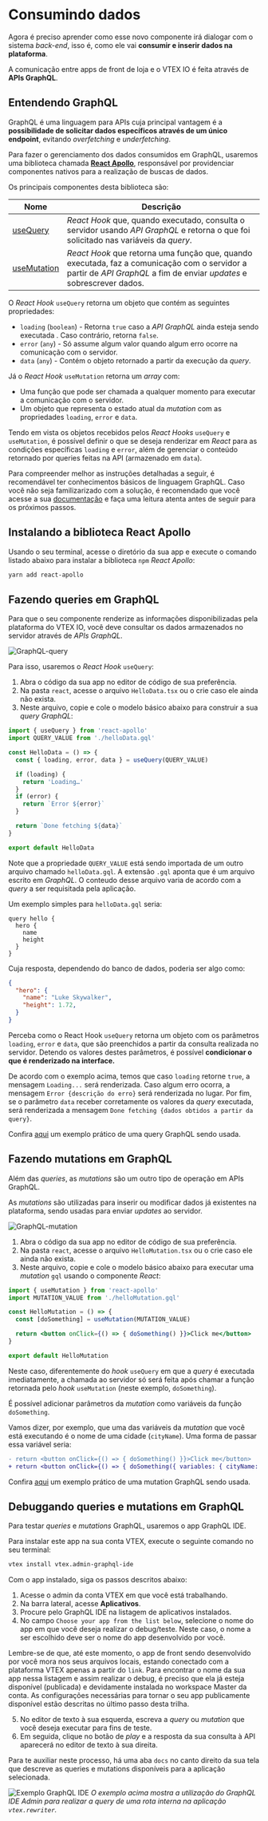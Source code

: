 # Consumindo dados

Agora é preciso aprender como esse novo componente irá dialogar com o sistema *back-end*, isso é, como ele vai **consumir e inserir dados na plataforma**. 

A comunicação entre apps de front de loja e o VTEX IO é feita através de **APIs GraphQL**.

## Entendendo GraphQL

GraphQL é uma linguagem para APIs cuja principal vantagem é a **possibilidade de solicitar dados específicos através de um único endpoint**, evitando *overfetching* e *underfetching*.

Para fazer o gerenciamento dos dados consumidos em GraphQL, usaremos uma biblioteca chamada [**React Apollo**](https://www.npmjs.com/package/react-apollo), responsável por providenciar componentes nativos para a realização de buscas de dados.

Os principais componentes desta biblioteca são:

| Nome | Descrição |
|-----|-----|
|[useQuery](https://www.apollographql.com/docs/react/data/queries/) | *React Hook* que, quando executado, consulta o servidor usando *API GraphQL* e retorna o que foi solicitado nas variáveis da *query*. | 
|[useMutation](https://www.apollographql.com/docs/react/data/mutations/) | *React Hook* que retorna uma função que, quando executada, faz a comunicação com o servidor a partir de *API GraphQL* a fim de enviar *updates* e sobrescrever dados.  |

O *React Hook* `useQuery` retorna um objeto que contém as seguintes propriedades:

 - `loading` (`boolean`) - Retorna `true` caso a *API GraphQL* ainda esteja sendo executada . Caso contrário, retorna `false`.
 - `error` (`any`) - Só assume algum valor quando algum erro ocorre na comunicação com o servidor.
 - `data` (`any`) - Contém o objeto retornado a partir da execução da *query*.

Já o *React Hook* `useMutation` retorna um *array* com:

- Uma função que pode ser chamada a qualquer momento para executar a comunicação com o servidor.
- Um objeto que representa o estado atual da *mutation* com as propriedades `loading`, `error` e `data`.

Tendo em vista os objetos recebidos pelos *React Hooks* `useQuery` e `useMutation`, é possível definir o que se deseja renderizar em *React* para as condições específicas `loading` e `error`, além de gerenciar o conteúdo retornado por queries feitas na API (armazenado em `data`).

<div class="alert alert-warning">
Para compreender melhor as instruções detalhadas a seguir, é recomendável ter conhecimentos básicos de linguagem GraphQL. Caso você não seja familizarizado com a solução, é recomendado que você acesse a sua <a href="https://graphql.org/learn/">documentação</a> e faça uma leitura atenta antes de seguir para os próximos passos.
</div>

## Instalando a biblioteca React Apollo

Usando o seu terminal, acesse o diretório da sua app e execute o comando listado abaixo para instalar a biblioteca `npm` *React Apollo*: 

```sh
yarn add react-apollo
```

## Fazendo queries em GraphQL

Para que o seu componente renderize as informações disponibilizadas pela plataforma do VTEX IO, você deve consultar os dados armazenados no servidor através de *APIs GraphQL*.

![GraphQL-query](https://user-images.githubusercontent.com/52087100/86273914-4fbde900-bba7-11ea-8980-e984df5e7f25.gif)

Para isso, usaremos o *React Hook* `useQuery`:

1. Abra o código da sua app no editor de código de sua preferência.
2. Na pasta `react`, acesse o arquivo `HelloData.tsx` ou o crie caso ele ainda não exista.
3. Neste arquivo, copie e cole o modelo básico abaixo para construir a sua *query GraphQL*:

```jsx
import { useQuery } from 'react-apollo'
import QUERY_VALUE from './helloData.gql'

const HelloData = () => {
  const { loading, error, data } = useQuery(QUERY_VALUE)

  if (loading) {
    return 'Loading…'
  }
  if (error) {
    return `Error ${error}`
  }

  return `Done fetching ${data}`
}

export default HelloData
```

Note que a propriedade `QUERY_VALUE` está sendo importada de um outro arquivo chamado `helloData.gql`. A extensão `.gql` aponta que é um arquivo escrito em *GraphQL*. O conteudo desse arquivo varia de acordo com a *query* a ser requisitada pela aplicação.

Um exemplo simples para `helloData.gql` seria:

```gql
query hello {
  hero {
    name  
    height
  }
}
```

Cuja resposta, dependendo do banco de dados, poderia ser algo como:

```json
{
  "hero": {
    "name": "Luke Skywalker",
    "height": 1.72,
  }
}
```

Perceba como o React Hook `useQuery` retorna um objeto com os parâmetros `loading`, `error` e `data`, que são preenchidos a partir da consulta realizada no servidor. Detendo os valores destes parâmetros, é possível **condicionar o que é renderizado na interface.**

De acordo com o exemplo acima, temos que caso `loading` retorne `true`, a mensagem `Loading...` será renderizada. Caso algum erro ocorra, a mensagem `Error {descrição do erro}` será renderizada no lugar. Por fim, se o parâmetro `data` receber corretamente os valores da *query* executada, será renderizada a mensagem `Done fetching {dados obtidos a partir da query}`.

<div class="alert alert-info">
Confira <a href="https://www.apollographql.com/docs/react/data/queries/">aqui</a> um exemplo prático de uma query GraphQL sendo usada.
</div>

## Fazendo mutations em GraphQL

Além das *queries*, as *mutations* são um outro tipo de operação em APIs GraphQL. 

As *mutations* são utilizadas para inserir ou modificar dados já existentes na plataforma, sendo usadas para enviar *updates* ao servidor.

![GraphQL-mutation](https://user-images.githubusercontent.com/52087100/86273910-4f255280-bba7-11ea-8c2a-ab2db58951bd.gif)

1. Abra o código da sua app no editor de código de sua preferência.
2. Na pasta `react`, acesse o arquivo `HelloMutation.tsx` ou o crie caso ele ainda não exista.
3. Neste arquivo, copie e cole o modelo básico abaixo para executar uma *mutation* `gql` usando o componente *React*:

```jsx
import { useMutation } from 'react-apollo'
import MUTATION_VALUE from './helloMutation.gql'

const HelloMutation = () => {
  const [doSomething] = useMutation(MUTATION_VALUE)

  return <button onClick={() => { doSomething() }}>Click me</button>
}

export default HelloMutation
```

Neste caso, diferentemente do *hook* `useQuery` em que a *query* é executada imediatamente, a chamada ao servidor só será feita após chamar a função retornada pelo *hook* `useMutation` (neste exemplo, `doSomething`).

É possível adicionar parâmetros da *mutation* como variáveis da função `doSomething`.

Vamos dizer, por exemplo, que uma das variáveis da *mutation* que você está executando é o nome de uma cidade (`cityName`). Uma forma de passar essa variável seria:

```diff
- return <button onClick={() => { doSomething() }}>Click me</button>
+ return <button onClick={() => { doSomething({ variables: { cityName: 'Rio' ) }}>Click me</button>
```

<div class="alert alert-info">
Confira <a href="https://www.apollographql.com/docs/react/data/mutations/">aqui</a> um exemplo prático de uma mutation GraphQL sendo usada.
</div>

## Debuggando queries e mutations em GraphQL

Para testar *queries* e *mutations* GraphQL, usaremos o app GraphQL IDE.

Para instalar este app na sua conta VTEX, execute o seguinte comando no seu terminal:

```sh
vtex install vtex.admin-graphql-ide
```

Com o app instalado, siga os passos descritos abaixo:

1. Acesse o  admin  da conta VTEX em que você está trabalhando.
2. Na barra lateral, acesse **Aplicativos**.
3. Procure pelo GraphQL IDE na listagem de aplicativos instalados.
4. No campo `Choose your app from the list below`, selecione o nome do app em que você deseja realizar o debug/teste. Neste caso, o nome a ser escolhido deve ser o nome do app desenvolvido por você. 

<div class="alert alert-warning">
Lembre-se de que, até este momento, o app de front sendo desenvolvido por você mora nos seus arquivos locais, estando conectado com a plataforma VTEX apenas a partir do <code>link</code>. Para encontrar o nome da sua app nessa listagem e assim realizar o debug, é preciso que ela já esteja disponível (publicada) e devidamente instalada no workspace Master da conta. As configurações necessárias para tornar o seu app publicamente disponível estão descritas no último passo desta trilha.
</div>

5. No editor de texto à sua esquerda, escreva a *query* ou *mutation* que você deseja executar para fins de teste. 
6. Em seguida, clique no botão de *play* e a resposta da sua consulta à API aparecerá no editor de texto à sua direita. 

Para te auxiliar neste processo, há uma aba `docs` no canto direito da sua tela que descreve as queries e mutations disponíveis para a aplicação selecionada.

![Exemplo GraphQL IDE](https://camo.githubusercontent.com/7e7dc6c6c4463c904d1442fca59730dbc2d24082/68747470733a2f2f692e696d6775722e636f6d2f68734d747843322e706e67)
*O exemplo acima mostra a utilização do GraphQL IDE Admin para realizar a query de uma rota interna na aplicação `vtex.rewriter`.*


